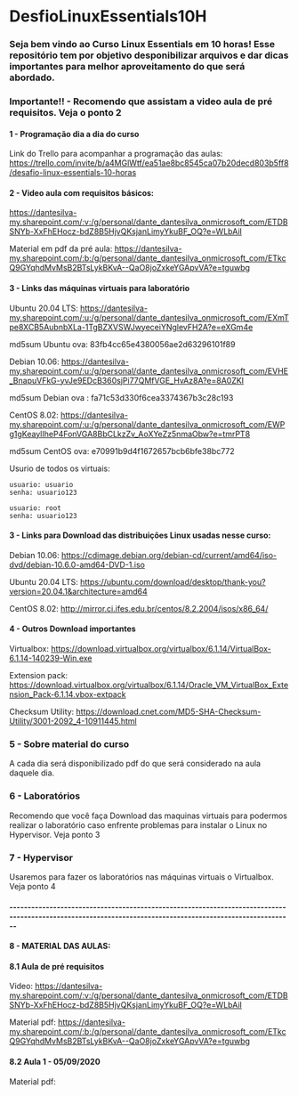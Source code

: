 # DesfioLinuxEssentials10H

### Seja bem vindo ao Curso Linux Essentials em 10 horas! Esse repositório tem por objetivo desponibilizar arquivos e dar dicas importantes para melhor aproveitamento do que será abordado.

### Importante!! - Recomendo que assistam a video aula de pré requisitos. Veja o ponto 2

#### 1 - Programação dia a dia do curso

Link do Trello para acompanhar a programação das aulas: https://trello.com/invite/b/a4MGlWtf/ea51ae8bc8545ca07b20decd803b5ff8/desafio-linux-essentials-10-horas

#### 2 - Video aula com requisitos básicos: 

https://dantesilva-my.sharepoint.com/:v:/g/personal/dante_dantesilva_onmicrosoft_com/ETDBSNYb-XxFhEHocz-bdZ8B5HjvQKsjanLimyYkuBF_OQ?e=WLbAiI

Material em pdf da pré aula: https://dantesilva-my.sharepoint.com/:b:/g/personal/dante_dantesilva_onmicrosoft_com/ETkcQ9GYqhdMvMsB2BTsLykBKvA--QaO8joZxkeYGApvVA?e=tguwbg

#### 3 - Links das máquinas virtuais para laboratório

Ubuntu 20.04 LTS:  https://dantesilva-my.sharepoint.com/:u:/g/personal/dante_dantesilva_onmicrosoft_com/EXmTpe8XCB5AubnbXLa-1TgBZXVSWJwyeceiYNglevFH2A?e=eXGm4e

md5sum Ubuntu ova: 83fb4cc65e4380056ae2d63296101f89 

Debian 10.06: https://dantesilva-my.sharepoint.com/:u:/g/personal/dante_dantesilva_onmicrosoft_com/EVHE_BnapuVFkG-yvJe9EDcB360sjPi77QMfVGE_HvAz8A?e=8A0ZKI

md5sum Debian ova : fa71c53d330f6cea3374367b3c28c193

CentOS 8.02: https://dantesilva-my.sharepoint.com/:u:/g/personal/dante_dantesilva_onmicrosoft_com/EWPg1gKeaylIheP4FonVGA8BbCLkzZv_AoXYeZz5nmaObw?e=tmrPT8

md5sum CentOS ova: e70991b9d4f1672657bcb6bfe38bc772

   Usurio de todos os virtuais:
    
    usuario: usuario
    senha: usuario123

    usuario: root
    senha: usuario123

#### 3 - Links para Download das distribuições Linux usadas nesse curso:
 
Debian 10.06: https://cdimage.debian.org/debian-cd/current/amd64/iso-dvd/debian-10.6.0-amd64-DVD-1.iso

Ubuntu 20.04 LTS: https://ubuntu.com/download/desktop/thank-you?version=20.04.1&architecture=amd64

CentOS 8.02: http://mirror.ci.ifes.edu.br/centos/8.2.2004/isos/x86_64/

#### 4 - Outros Download importantes

Virtualbox: https://download.virtualbox.org/virtualbox/6.1.14/VirtualBox-6.1.14-140239-Win.exe

Extension pack: https://download.virtualbox.org/virtualbox/6.1.14/Oracle_VM_VirtualBox_Extension_Pack-6.1.14.vbox-extpack

Checksum Utility: https://download.cnet.com/MD5-SHA-Checksum-Utility/3001-2092_4-10911445.html

### 5 - Sobre material do curso

A cada dia será disponibilizado pdf do que será considerado na aula daquele dia. 

### 6 - Laboratórios

Recomendo que você faça Download das maquinas virtuais para podermos realizar o laboratório caso enfrente problemas para instalar o Linux no Hypervisor. Veja ponto 3

### 7 - Hypervisor

Usaremos para fazer os laboratórios nas máquinas virtuais o Virtualbox. Veja ponto 4

#### ----------------------------------------------------------------------------------------------------------------------------------------------------------

#### 8 - MATERIAL DAS AULAS:

#### 8.1 Aula de pré requisitos

   Video: https://dantesilva-my.sharepoint.com/:v:/g/personal/dante_dantesilva_onmicrosoft_com/ETDBSNYb-XxFhEHocz-bdZ8B5HjvQKsjanLimyYkuBF_OQ?e=WLbAiI

   Material pdf: https://dantesilva-my.sharepoint.com/:b:/g/personal/dante_dantesilva_onmicrosoft_com/ETkcQ9GYqhdMvMsB2BTsLykBKvA--QaO8joZxkeYGApvVA?e=tguwbg

#### 8.2 Aula 1 - 05/09/2020

   Material pdf: 
